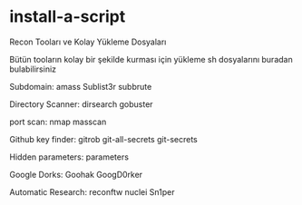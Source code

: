 # install-a-script


Recon Tooları ve Kolay Yükleme Dosyaları

Bütün tooların kolay bir şekilde kurması için yükleme sh dosyalarını buradan bulabilirsiniz

Subdomain:
amass
Sublist3r
subbrute

Directory Scanner:
dirsearch
gobuster

port scan:
nmap
masscan

Github key finder:
gitrob
git-all-secrets
git-secrets

Hidden parameters:
parameters

Google Dorks:
Goohak
GoogD0rker

Automatic Research:
reconftw
nuclei
Sn1per

